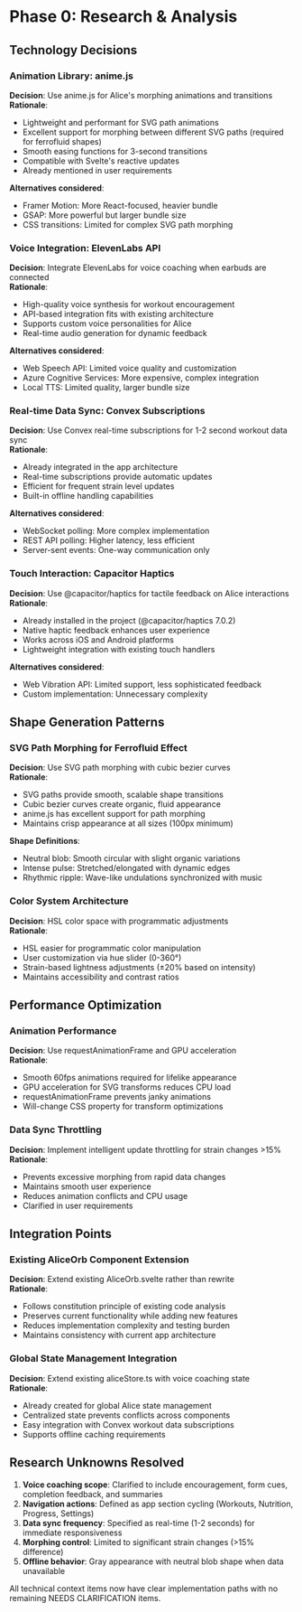 # Phase 0: Research & Analysis

## Technology Decisions

### Animation Library: anime.js

**Decision**: Use anime.js for Alice's morphing animations and transitions  
**Rationale**:

- Lightweight and performant for SVG path animations
- Excellent support for morphing between different SVG paths (required for ferrofluid shapes)
- Smooth easing functions for 3-second transitions
- Compatible with Svelte's reactive updates
- Already mentioned in user requirements

**Alternatives considered**:

- Framer Motion: More React-focused, heavier bundle
- GSAP: More powerful but larger bundle size
- CSS transitions: Limited for complex SVG path morphing

### Voice Integration: ElevenLabs API

**Decision**: Integrate ElevenLabs for voice coaching when earbuds are connected  
**Rationale**:

- High-quality voice synthesis for workout encouragement
- API-based integration fits with existing architecture
- Supports custom voice personalities for Alice
- Real-time audio generation for dynamic feedback

**Alternatives considered**:

- Web Speech API: Limited voice quality and customization
- Azure Cognitive Services: More expensive, complex integration
- Local TTS: Limited quality, larger bundle size

### Real-time Data Sync: Convex Subscriptions

**Decision**: Use Convex real-time subscriptions for 1-2 second workout data sync  
**Rationale**:

- Already integrated in the app architecture
- Real-time subscriptions provide automatic updates
- Efficient for frequent strain level updates
- Built-in offline handling capabilities

**Alternatives considered**:

- WebSocket polling: More complex implementation
- REST API polling: Higher latency, less efficient
- Server-sent events: One-way communication only

### Touch Interaction: Capacitor Haptics

**Decision**: Use @capacitor/haptics for tactile feedback on Alice interactions  
**Rationale**:

- Already installed in the project (@capacitor/haptics 7.0.2)
- Native haptic feedback enhances user experience
- Works across iOS and Android platforms
- Lightweight integration with existing touch handlers

**Alternatives considered**:

- Web Vibration API: Limited support, less sophisticated feedback
- Custom implementation: Unnecessary complexity

## Shape Generation Patterns

### SVG Path Morphing for Ferrofluid Effect

**Decision**: Use SVG path morphing with cubic bezier curves  
**Rationale**:

- SVG paths provide smooth, scalable shape transitions
- Cubic bezier curves create organic, fluid appearance
- anime.js has excellent support for path morphing
- Maintains crisp appearance at all sizes (100px minimum)

**Shape Definitions**:

- Neutral blob: Smooth circular with slight organic variations
- Intense pulse: Stretched/elongated with dynamic edges
- Rhythmic ripple: Wave-like undulations synchronized with music

### Color System Architecture

**Decision**: HSL color space with programmatic adjustments  
**Rationale**:

- HSL easier for programmatic color manipulation
- User customization via hue slider (0-360°)
- Strain-based lightness adjustments (±20% based on intensity)
- Maintains accessibility and contrast ratios

## Performance Optimization

### Animation Performance

**Decision**: Use requestAnimationFrame and GPU acceleration  
**Rationale**:

- Smooth 60fps animations required for lifelike appearance
- GPU acceleration for SVG transforms reduces CPU load
- requestAnimationFrame prevents janky animations
- Will-change CSS property for transform optimizations

### Data Sync Throttling

**Decision**: Implement intelligent update throttling for strain changes >15%  
**Rationale**:

- Prevents excessive morphing from rapid data changes
- Maintains smooth user experience
- Reduces animation conflicts and CPU usage
- Clarified in user requirements

## Integration Points

### Existing AliceOrb Component Extension

**Decision**: Extend existing AliceOrb.svelte rather than rewrite  
**Rationale**:

- Follows constitution principle of existing code analysis
- Preserves current functionality while adding new features
- Reduces implementation complexity and testing burden
- Maintains consistency with current app architecture

### Global State Management Integration

**Decision**: Extend existing aliceStore.ts with voice coaching state  
**Rationale**:

- Already created for global Alice state management
- Centralized state prevents conflicts across components
- Easy integration with Convex workout data subscriptions
- Supports offline caching requirements

## Research Unknowns Resolved

1. **Voice coaching scope**: Clarified to include encouragement, form cues, completion feedback, and summaries
2. **Navigation actions**: Defined as app section cycling (Workouts, Nutrition, Progress, Settings)
3. **Data sync frequency**: Specified as real-time (1-2 seconds) for immediate responsiveness
4. **Morphing control**: Limited to significant strain changes (>15% difference)
5. **Offline behavior**: Gray appearance with neutral blob shape when data unavailable

All technical context items now have clear implementation paths with no remaining NEEDS CLARIFICATION items.
